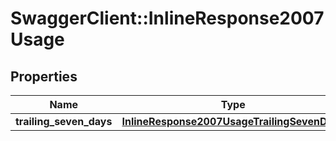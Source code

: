 # SwaggerClient::InlineResponse2007Usage

## Properties
Name | Type | Description | Notes
------------ | ------------- | ------------- | -------------
**trailing_seven_days** | [**InlineResponse2007UsageTrailingSevenDays**](InlineResponse2007UsageTrailingSevenDays.md) |  | 

